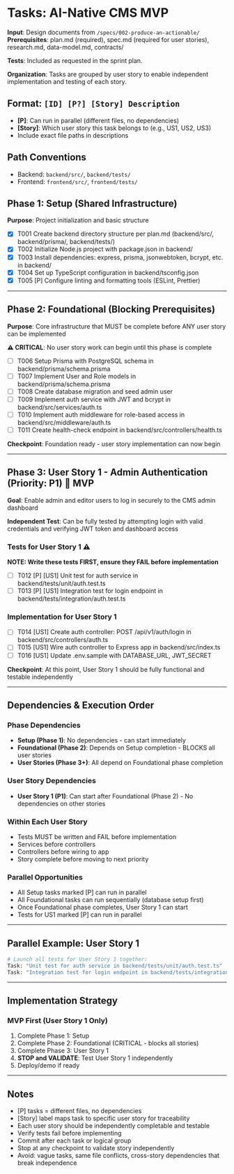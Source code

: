 # Tasks: AI-Native CMS MVP

**Input**: Design documents from `/specs/002-produce-an-actionable/`
**Prerequisites**: plan.md (required), spec.md (required for user stories), research.md, data-model.md, contracts/

**Tests**: Included as requested in the sprint plan.

**Organization**: Tasks are grouped by user story to enable independent implementation and testing of each story.

## Format: `[ID] [P?] [Story] Description`
- **[P]**: Can run in parallel (different files, no dependencies)
- **[Story]**: Which user story this task belongs to (e.g., US1, US2, US3)
- Include exact file paths in descriptions

## Path Conventions
- Backend: `backend/src/`, `backend/tests/`
- Frontend: `frontend/src/`, `frontend/tests/`

## Phase 1: Setup (Shared Infrastructure)

**Purpose**: Project initialization and basic structure

- [x] T001 Create backend directory structure per plan.md (backend/src/, backend/prisma/, backend/tests/)
- [x] T002 Initialize Node.js project with package.json in backend/
- [x] T003 Install dependencies: express, prisma, jsonwebtoken, bcrypt, etc. in backend/
- [x] T004 Set up TypeScript configuration in backend/tsconfig.json
- [x] T005 [P] Configure linting and formatting tools (ESLint, Prettier)

---

## Phase 2: Foundational (Blocking Prerequisites)

**Purpose**: Core infrastructure that MUST be complete before ANY user story can be implemented

**⚠️ CRITICAL**: No user story work can begin until this phase is complete

- [ ] T006 Setup Prisma with PostgreSQL schema in backend/prisma/schema.prisma
- [ ] T007 Implement User and Role models in backend/prisma/schema.prisma
- [ ] T008 Create database migration and seed admin user
- [ ] T009 Implement auth service with JWT and bcrypt in backend/src/services/auth.ts
- [ ] T010 Implement auth middleware for role-based access in backend/src/middleware/auth.ts
- [ ] T011 Create health-check endpoint in backend/src/controllers/health.ts

**Checkpoint**: Foundation ready - user story implementation can now begin

---

## Phase 3: User Story 1 - Admin Authentication (Priority: P1) 🎯 MVP

**Goal**: Enable admin and editor users to log in securely to the CMS admin dashboard

**Independent Test**: Can be fully tested by attempting login with valid credentials and verifying JWT token and dashboard access

### Tests for User Story 1 ⚠️

**NOTE: Write these tests FIRST, ensure they FAIL before implementation**

- [ ] T012 [P] [US1] Unit test for auth service in backend/tests/unit/auth.test.ts
- [ ] T013 [P] [US1] Integration test for login endpoint in backend/tests/integration/auth.test.ts

### Implementation for User Story 1

- [ ] T014 [US1] Create auth controller: POST /api/v1/auth/login in backend/src/controllers/auth.ts
- [ ] T015 [US1] Wire auth controller to Express app in backend/src/index.ts
- [ ] T016 [US1] Update .env.sample with DATABASE_URL, JWT_SECRET

**Checkpoint**: At this point, User Story 1 should be fully functional and testable independently

---

## Dependencies & Execution Order

### Phase Dependencies

- **Setup (Phase 1)**: No dependencies - can start immediately
- **Foundational (Phase 2)**: Depends on Setup completion - BLOCKS all user stories
- **User Stories (Phase 3+)**: All depend on Foundational phase completion

### User Story Dependencies

- **User Story 1 (P1)**: Can start after Foundational (Phase 2) - No dependencies on other stories

### Within Each User Story

- Tests MUST be written and FAIL before implementation
- Services before controllers
- Controllers before wiring to app
- Story complete before moving to next priority

### Parallel Opportunities

- All Setup tasks marked [P] can run in parallel
- All Foundational tasks can run sequentially (database setup first)
- Once Foundational phase completes, User Story 1 can start
- Tests for US1 marked [P] can run in parallel

---

## Parallel Example: User Story 1

```bash
# Launch all tests for User Story 1 together:
Task: "Unit test for auth service in backend/tests/unit/auth.test.ts"
Task: "Integration test for login endpoint in backend/tests/integration/auth.test.ts"
```

---

## Implementation Strategy

### MVP First (User Story 1 Only)

1. Complete Phase 1: Setup
2. Complete Phase 2: Foundational (CRITICAL - blocks all stories)
3. Complete Phase 3: User Story 1
4. **STOP and VALIDATE**: Test User Story 1 independently
5. Deploy/demo if ready

---

## Notes

- [P] tasks = different files, no dependencies
- [Story] label maps task to specific user story for traceability
- Each user story should be independently completable and testable
- Verify tests fail before implementing
- Commit after each task or logical group
- Stop at any checkpoint to validate story independently
- Avoid: vague tasks, same file conflicts, cross-story dependencies that break independence